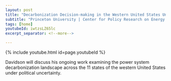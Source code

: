 ```yaml
---
layout: post
title: "Decarbonization Decision-making in the Western United States Under Political Uncertainty"
subtitle: "Princeton University | Center for Policy Research on Energy and the Environment"
tags: [home]
youtubeId: iwtzsLZ65lc
excerpt_separator: <!--more-->

---
```


{% include youtube.html id=page.youtubeId %}

Davidson will discuss his ongoing work examining the power system decarbonization landscape across the 11 states of the western United States under political uncertainty. <!--more-->
